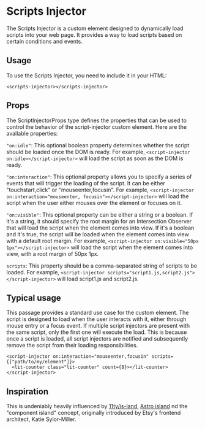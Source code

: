 # Scripts Injector

The Scripts Injector is a custom element designed to dynamically load scripts into your web page. It provides a way to load scripts based on certain conditions and events.

## Usage

To use the Scripts Injector, you need to include it in your HTML:

```tsx
<scripts-injector></scripts-injector>
```

## Props

The ScriptInjectorProps type defines the properties that can be used to control the behavior of the script-injector custom element. Here are the available properties:

`"on:idle"`: This optional boolean property determines whether the script should be loaded once the DOM is ready. For example, `<script-injector on:idle></script-injector>` will load the script as soon as the DOM is ready.

`"on:interaction"`: This optional property allows you to specify a series of events that will trigger the loading of the script. It can be either "touchstart,click" or "mouseenter,focusin". For example, `<script-injector on:interaction="mouseenter, focusin"></script-injector>` will load the script when the user either mouses over the element or focuses on it.

`"on:visible"`: This optional property can be either a string or a boolean. If it's a string, it should specify the root margin for an Intersection Observer that will load the script when the element comes into view. If it's a boolean and it's true, the script will be loaded when the element comes into view with a default root margin. For example, `<script-injector on:visible="50px 1px"></script-injector>` will load the script when the element comes into view, with a root margin of 50px 1px.

`scripts`: This property should be a comma-separated string of scripts to be loaded. For example, `<script-injector scripts="script1.js,script2.js"></script-injector>` will load script1.js and script2.js.

## Typical usage

This passage provides a standard use case for the custom element. The script is designed to load when the user interacts with it, either through mouse entry or a focus event. If multiple script injectors are present with the same script, only the first one will execute the load. This is because once a script is loaded, all script injectors are notified and subsequently remove the script from their loading responsibilities.

```tsx
<script-injector on:interaction="mouseenter,focusin" scripts={["path/to/my/element"]}>
  <lit-counter class="lit-counter" count={8}></lit-counter>
</script-injector>
```

## Inspiration

This is undeniably heavily influenced by [11ty/is-land](https://github.com/11ty/is-land), [Astro island](https://docs.astro.build/en/concepts/islands/) nd the "component island" concept, originally introduced by Etsy's frontend architect, Katie Sylor-Miller.
